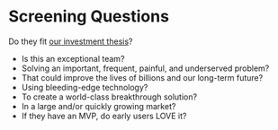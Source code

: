 # Screening Questions
Do they fit [our investment thesis](/README.md#our-investment-thesis)?
- Is this an exceptional team?
- Solving an important, frequent, painful, and underserved problem?
- That could improve the lives of billions and our long-term future?
- Using bleeding-edge technology?
- To create a world-class breakthrough solution?
- In a large and/or quickly growing market?
- If they have an MVP, do early users LOVE it?
